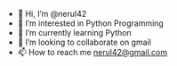 - 👋 Hi, I’m @nerul42
- 👀 I’m interested in Python Programming
- 🌱 I’m currently learning Python
- 💞️ I’m looking to collaborate on gmail
- 📫 How to reach me nerul42@gmail.com

<!---
nerul42/nerul42 is a ✨ special ✨ repository because its `README.md` (this file) appears on your GitHub profile.
You can click the Preview link to take a look at your changes.
--->
